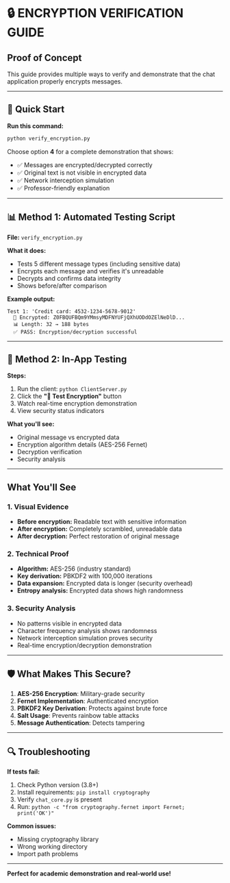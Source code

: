# 🔒 ENCRYPTION VERIFICATION GUIDE

## Proof of Concept

This guide provides multiple ways to verify and demonstrate that the chat application properly encrypts messages.

---

## 🚀 Quick Start

**Run this command:**

```bash
python verify_encryption.py
```

Choose option **4** for a complete demonstration that shows:

- ✅ Messages are encrypted/decrypted correctly
- ✅ Original text is not visible in encrypted data
- ✅ Network interception simulation
- ✅ Professor-friendly explanation

---

## 📊 Method 1: Automated Testing Script

**File:** `verify_encryption.py`

**What it does:**

- Tests 5 different message types (including sensitive data)
- Encrypts each message and verifies it's unreadable
- Decrypts and confirms data integrity
- Shows before/after comparison

**Example output:**

```
Test 1: 'Credit card: 4532-1234-5678-9012'
  🔐 Encrypted: Z0FBQUFBQm9YMmsyMDFNYUFjQXhUODdOZElNeDlD...
  📊 Length: 32 → 188 bytes
  ✅ PASS: Encryption/decryption successful
```

---

## 📱 Method 2: In-App Testing

**Steps:**

1. Run the client: `python ClientServer.py`
2. Click the **"🔬 Test Encryption"** button
3. Watch real-time encryption demonstration
4. View security status indicators

**What you'll see:**

- Original message vs encrypted data
- Encryption algorithm details (AES-256 Fernet)
- Decryption verification
- Security analysis

---

## What You'll See

### 1. **Visual Evidence**

- **Before encryption:** Readable text with sensitive information
- **After encryption:** Completely scrambled, unreadable data
- **After decryption:** Perfect restoration of original message

### 2. **Technical Proof**

- **Algorithm:** AES-256 (industry standard)
- **Key derivation:** PBKDF2 with 100,000 iterations
- **Data expansion:** Encrypted data is longer (security overhead)
- **Entropy analysis:** Encrypted data shows high randomness

### 3. **Security Analysis**

- No patterns visible in encrypted data
- Character frequency analysis shows randomness
- Network interception simulation proves security
- Real-time encryption/decryption demonstration

---

## 🛡️ What Makes This Secure?

1. **AES-256 Encryption**: Military-grade security
2. **Fernet Implementation**: Authenticated encryption
3. **PBKDF2 Key Derivation**: Protects against brute force
4. **Salt Usage**: Prevents rainbow table attacks
5. **Message Authentication**: Detects tampering

---

## 🔍 Troubleshooting

**If tests fail:**

1. Check Python version (3.8+)
2. Install requirements: `pip install cryptography`
3. Verify `chat_core.py` is present
4. Run: `python -c "from cryptography.fernet import Fernet; print('OK')"`

**Common issues:**

- Missing cryptography library
- Wrong working directory
- Import path problems

---

**Perfect for academic demonstration and real-world use!**
